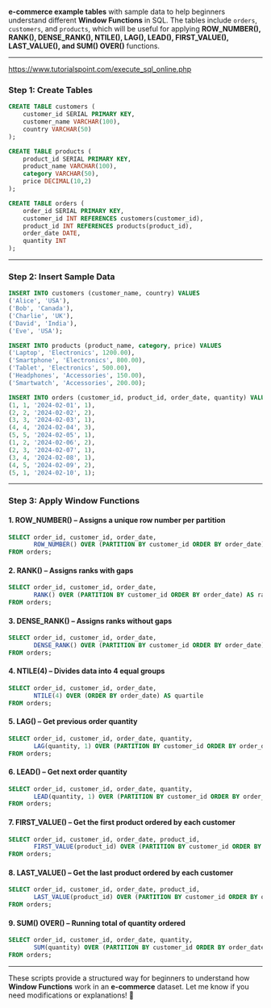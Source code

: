 **e-commerce example tables** with sample data to help beginners understand different **Window Functions** in SQL. The tables include `orders`, `customers`, and `products`, which will be useful for applying **ROW_NUMBER(), RANK(), DENSE_RANK(), NTILE(), LAG(), LEAD(), FIRST_VALUE(), LAST_VALUE(), and SUM() OVER()** functions.

---
https://www.tutorialspoint.com/execute_sql_online.php

### **Step 1: Create Tables**
```sql
CREATE TABLE customers (
    customer_id SERIAL PRIMARY KEY,
    customer_name VARCHAR(100),
    country VARCHAR(50)
);

CREATE TABLE products (
    product_id SERIAL PRIMARY KEY,
    product_name VARCHAR(100),
    category VARCHAR(50),
    price DECIMAL(10,2)
);

CREATE TABLE orders (
    order_id SERIAL PRIMARY KEY,
    customer_id INT REFERENCES customers(customer_id),
    product_id INT REFERENCES products(product_id),
    order_date DATE,
    quantity INT
);
```

---

### **Step 2: Insert Sample Data**
```sql
INSERT INTO customers (customer_name, country) VALUES
('Alice', 'USA'),
('Bob', 'Canada'),
('Charlie', 'UK'),
('David', 'India'),
('Eve', 'USA');

INSERT INTO products (product_name, category, price) VALUES
('Laptop', 'Electronics', 1200.00),
('Smartphone', 'Electronics', 800.00),
('Tablet', 'Electronics', 500.00),
('Headphones', 'Accessories', 150.00),
('Smartwatch', 'Accessories', 200.00);

INSERT INTO orders (customer_id, product_id, order_date, quantity) VALUES
(1, 1, '2024-02-01', 1),
(2, 2, '2024-02-02', 2),
(3, 3, '2024-02-03', 1),
(4, 4, '2024-02-04', 3),
(5, 5, '2024-02-05', 1),
(1, 2, '2024-02-06', 2),
(2, 3, '2024-02-07', 1),
(3, 4, '2024-02-08', 1),
(4, 5, '2024-02-09', 2),
(5, 1, '2024-02-10', 1);
```

---

### **Step 3: Apply Window Functions**

#### **1. ROW_NUMBER() – Assigns a unique row number per partition**
```sql
SELECT order_id, customer_id, order_date,
       ROW_NUMBER() OVER (PARTITION BY customer_id ORDER BY order_date) AS row_num
FROM orders;
```

#### **2. RANK() – Assigns ranks with gaps**
```sql
SELECT order_id, customer_id, order_date,
       RANK() OVER (PARTITION BY customer_id ORDER BY order_date) AS rank_num
FROM orders;
```

#### **3. DENSE_RANK() – Assigns ranks without gaps**
```sql
SELECT order_id, customer_id, order_date,
       DENSE_RANK() OVER (PARTITION BY customer_id ORDER BY order_date) AS dense_rank_num
FROM orders;
```

#### **4. NTILE(4) – Divides data into 4 equal groups**
```sql
SELECT order_id, customer_id, order_date,
       NTILE(4) OVER (ORDER BY order_date) AS quartile
FROM orders;
```

#### **5. LAG() – Get previous order quantity**
```sql
SELECT order_id, customer_id, order_date, quantity,
       LAG(quantity, 1) OVER (PARTITION BY customer_id ORDER BY order_date) AS prev_quantity
FROM orders;
```

#### **6. LEAD() – Get next order quantity**
```sql
SELECT order_id, customer_id, order_date, quantity,
       LEAD(quantity, 1) OVER (PARTITION BY customer_id ORDER BY order_date) AS next_quantity
FROM orders;
```

#### **7. FIRST_VALUE() – Get the first product ordered by each customer**
```sql
SELECT order_id, customer_id, order_date, product_id,
       FIRST_VALUE(product_id) OVER (PARTITION BY customer_id ORDER BY order_date) AS first_product
FROM orders;
```

#### **8. LAST_VALUE() – Get the last product ordered by each customer**
```sql
SELECT order_id, customer_id, order_date, product_id,
       LAST_VALUE(product_id) OVER (PARTITION BY customer_id ORDER BY order_date ROWS BETWEEN UNBOUNDED PRECEDING AND UNBOUNDED FOLLOWING) AS last_product
FROM orders;
```

#### **9. SUM() OVER() – Running total of quantity ordered**
```sql
SELECT order_id, customer_id, order_date, quantity,
       SUM(quantity) OVER (PARTITION BY customer_id ORDER BY order_date ROWS BETWEEN UNBOUNDED PRECEDING AND CURRENT ROW) AS running_total
FROM orders;
```

---

These scripts provide a structured way for beginners to understand how **Window Functions** work in an **e-commerce** dataset. Let me know if you need modifications or explanations! 🚀
